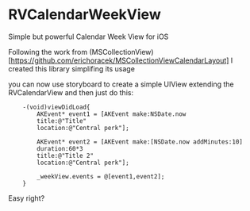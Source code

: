 # RVCalendarWeekView
Simple but powerful Calendar Week View for iOS 

Following the work from (MSCollectionView) [https://github.com/erichoracek/MSCollectionViewCalendarLayout]
I created this library simplifing its usage

you can now use storyboard to create a simple UIView extending the RVCalendarView and then just do this:


```
    -(void)viewDidLoad{
        AKEvent* event1 = [AKEvent make:NSDate.now
        title:@"Title"
        location:@"Central perk"];

        AKEvent* event2 = [AKEvent make:[NSDate.now addMinutes:10]
        duration:60*3
        title:@"Title 2"
        location:@"Central perk"];

        _weekView.events = @[event1,event2];        
    }
```

Easy right?
